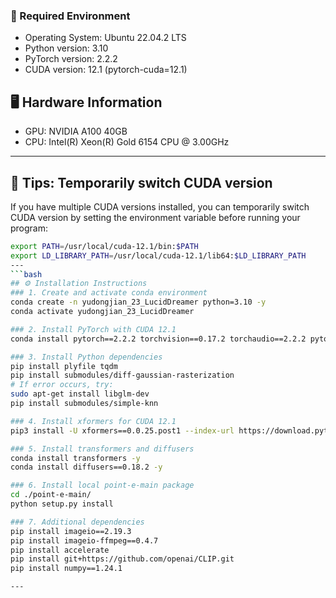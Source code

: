 
### 🚀 Required Environment
- Operating System: Ubuntu 22.04.2 LTS  
- Python version: 3.10  
- PyTorch version: 2.2.2  
- CUDA version: 12.1 (pytorch-cuda=12.1)  
## 🖥️ Hardware Information

- GPU: NVIDIA A100 40GB  
- CPU: Intel(R) Xeon(R) Gold 6154 CPU @ 3.00GHz  

---

## 🔧 Tips: Temporarily switch CUDA version

If you have multiple CUDA versions installed, you can temporarily switch CUDA version by setting the environment variable before running your program:

```bash
export PATH=/usr/local/cuda-12.1/bin:$PATH  
export LD_LIBRARY_PATH=/usr/local/cuda-12.1/lib64:$LD_LIBRARY_PATH
---
```bash
## ⚙️ Installation Instructions
### 1. Create and activate conda environment
conda create -n yudongjian_23_LucidDreamer python=3.10 -y  
conda activate yudongjian_23_LucidDreamer

### 2. Install PyTorch with CUDA 12.1
conda install pytorch==2.2.2 torchvision==0.17.2 torchaudio==2.2.2 pytorch-cuda=12.1 -c pytorch -c nvidia -y

### 3. Install Python dependencies
pip install plyfile tqdm  
pip install submodules/diff-gaussian-rasterization  
# If error occurs, try:  
sudo apt-get install libglm-dev  
pip install submodules/simple-knn

### 4. Install xformers for CUDA 12.1
pip3 install -U xformers==0.0.25.post1 --index-url https://download.pytorch.org/whl/cu121

### 5. Install transformers and diffusers
conda install transformers -y  
conda install diffusers==0.18.2 -y

### 6. Install local point-e-main package
cd ./point-e-main/  
python setup.py install

### 7. Additional dependencies
pip install imageio==2.19.3  
pip install imageio-ffmpeg==0.4.7  
pip install accelerate  
pip install git+https://github.com/openai/CLIP.git  
pip install numpy==1.24.1  

---


